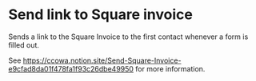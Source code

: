 # Send link to Square invoice

Sends a link to the Square Invoice to the first contact whenever a form is
filled out.

See https://ccowa.notion.site/Send-Square-Invoice-e9cfad8da01f478fa1f93c26dbe49950 for more information.
